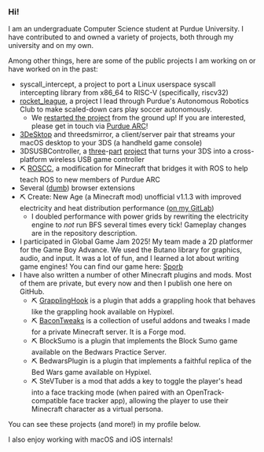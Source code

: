 ### Hi!

I am an undergraduate Computer Science student at Purdue University. I have contributed to and owned a variety of projects, both through my university and on my own.

Among other things, here are some of the public projects I am working on or have worked on in the past:
 - syscall_intercept, a project to port a Linux userspace syscall intercepting library from x86_64 to RISC-V (specifically, riscv32)
 - [rocket_league](https://github.com/purdue-arc/rocket_league), a project I lead through Purdue's Autonomous Robotics Club to make scaled-down cars play soccer autonomously.
   - We [restarted the project](https://github.com/purdue-arc/rocket_league_2) from the ground up! If you are interested, please get in touch via [Purdue ARC](https://purduearc.com)!
 - [3DeSktop](https://github.com/jcrm1/3DeSktop) and threedsmirror, a client/server pair that streams your macOS desktop to your 3DS (a handheld game console)
 - 3DSUSBController, a [three](https://github.com/jcrm1/3DSUSBController-Homebrew)-[part](https://github.com/jcrm1/3DSUSBController-Server) [project](https://github.com/jcrm1/3DSUSBController-USB-Device) that turns your 3DS into a cross-platform wireless USB game controller
 - ⛏ [ROSCC](https://github.com/purdue-arc/ROSCC), a modification for Minecraft that bridges it with ROS to help teach ROS to new members of Purdue ARC
 - Several ([dumb](https://github.com/jcrm1/GHCommitGraphAnimator)) browser extensions
 - ⛏ Create: New Age (a Minecraft mod) unofficial v1.1.3 with improved electricity and heat distribution performance ([on my GitLab](https://gitlab.com/jcrm1/create-new-age-newnetworks/-/tree/forge))
   - I doubled performance with power grids by rewriting the electricity engine to *not* run BFS several times every tick! Gameplay changes are in the repository description.
 - I participated in Global Game Jam 2025! My team made a 2D platformer for the Game Boy Advance. We used the Butano library for graphics, audio, and input. It was a lot of fun, and I learned a lot about writing game engines! You can find our game here: [Sporb](https://github.com/ArtemiiAkhunov/Sporb)
 - I have also written a number of other Minecraft plugins and mods. Most of them are private, but every now and then I publish one here on GitHub.
   - ⛏ [GrapplingHook](https://github.com/jcrm1/GrapplingHook) is a plugin that adds a grappling hook that behaves like the grappling hook available on Hypixel.
   - ⛏ [BaconTweaks](https://github.com/jcrm1/bacontweaks) is a collection of useful addons and tweaks I made for a private Minecraft server. It is a Forge mod.
   - ⛏ BlockSumo is a plugin that implements the Block Sumo game available on the Bedwars Practice Server.
   - ⛏ BedwarsPlugin is a plugin that implements a faithful replica of the Bed Wars game available on Hypixel.
   - ⛏ SteVTuber is a mod that adds a key to toggle the player's head into a face tracking mode (when paired with an OpenTrack-compatible face tracker app), allowing the player to use their Minecraft character as a virtual persona.

You can see these projects (and more!) in my profile below.

I also enjoy working with macOS and iOS internals!
